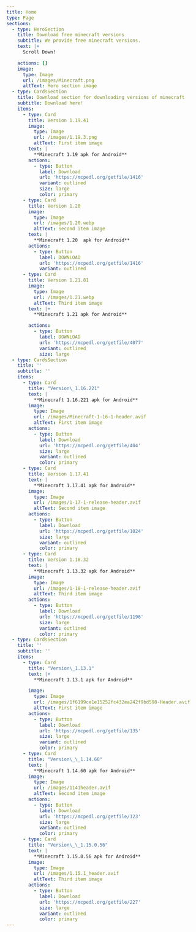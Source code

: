 ```yaml
---
title: Home
type: Page
sections:
  - type: HeroSection
    title: Download free minecraft versions
    subtitle: We provide free minecraft versions.
    text: |+
      Scroll Down!

    actions: []
    image:
      type: Image
      url: /images/Minecraft.png
      altText: Hero section image
  - type: CardsSection
    title: Download section for downloading versions of minecraft
    subtitle: Download here!
    items:
      - type: Card
        title: Version 1.19.41
        image:
          type: Image
          url: /images/1.19.3.png
          altText: First item image
        text: |
          **Minecraft 1.19 apk for Android**
        actions:
          - type: Button
            label: Download
            url: 'https://mcpedl.org/getfile/1416'
            variant: outlined
            size: large
            color: primary
      - type: Card
        title: Version 1.20
        image:
          type: Image
          url: /images/1.20.webp
          altText: Second item image
        text: |
          **Minecraft 1.20  apk for Android**
        actions:
          - type: Button
            label: DOWNLOAD
            url: 'https://mcpedl.org/getfile/1416'
            variant: outlined
      - type: Card
        title: Version 1.21.81
        image:
          type: Image
          url: /images/1.21.webp
          altText: Third item image
        text: |+
          **Minecraft 1.21 apk for Android**

        actions:
          - type: Button
            label: DOWNLOAD
            url: 'https://mcpedl.org/getfile/4077'
            variant: outlined
            size: large
  - type: CardsSection
    title: ''
    subtitle: ''
    items:
      - type: Card
        title: "Version\_1.16.221"
        text: |
          **Minecraft 1.16.221 apk for Android**
        image:
          type: Image
          url: /images/Minecraft-1-16-1-header.avif
          altText: First item image
        actions:
          - type: Button
            label: Download
            url: 'https://mcpedl.org/getfile/404'
            size: large
            variant: outlined
            color: primary
      - type: Card
        title: Version 1.17.41
        text: |
          **Minecraft 1.17.41 apk for Android**
        image:
          type: Image
          url: /images/1-17-1-release-header.avif
          altText: Second item image
        actions:
          - type: Button
            label: Download
            url: 'https://mcpedl.org/getfile/1024'
            size: large
            variant: outlined
            color: primary
      - type: Card
        title: Version 1.18.32
        text: |
          **Minecraft 1.13.32 apk for Android**
        image:
          type: Image
          url: /images/1-18-1-release-header.avif
          altText: Third item image
        actions:
          - type: Button
            label: Download
            url: 'https://mcpedl.org/getfile/1196'
            size: large
            variant: outlined
            color: primary
  - type: CardsSection
    title: ''
    subtitle: ''
    items:
      - type: Card
        title: "Version\_1.13.1"
        text: |+
          **Minecraft 1.13.1 apk for Android**

        image:
          type: Image
          url: /images/1f6199ce1e15252fc432ea242f9bd598-Header.avif
          altText: First item image
        actions:
          - type: Button
            label: Download
            url: 'https://mcpedl.org/getfile/135'
            size: large
            variant: outlined
            color: primary
      - type: Card
        title: "Version\_\_1.14.60"
        text: |
          **Minecraft 1.14.60 apk for Android**
        image:
          type: Image
          url: /images/1141header.avif
          altText: Second item image
        actions:
          - type: Button
            label: Download
            url: 'https://mcpedl.org/getfile/123'
            size: large
            variant: outlined
            color: primary
      - type: Card
        title: "Version\_\_1.15.0.56"
        text: |
          **Minecraft 1.15.0.56 apk for Android**
        image:
          type: Image
          url: /images/1.15.1_header.avif
          altText: Third item image
        actions:
          - type: Button
            label: Download
            url: 'https://mcpedl.org/getfile/227'
            size: large
            variant: outlined
            color: primary
---
```

